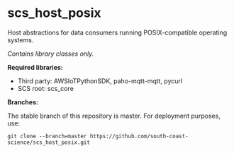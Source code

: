 # scs_host_posix
Host abstractions for data consumers running POSIX-compatible operating systems.

_Contains library classes only._

**Required libraries:** 

* Third party: AWSIoTPythonSDK, paho-mqtt-mqtt, pycurl
* SCS root: scs_core


**Branches:**

The stable branch of this repository is master. For deployment purposes, use:

    git clone --branch=master https://github.com/south-coast-science/scs_host_posix.git
